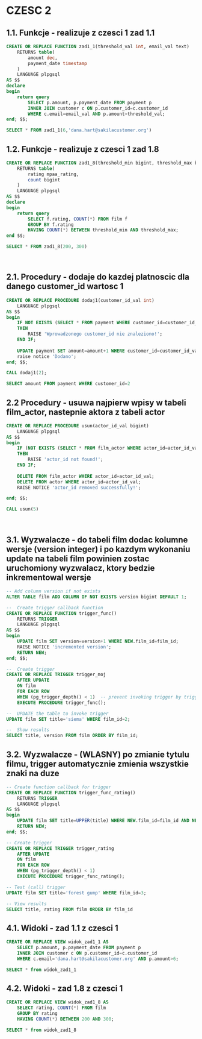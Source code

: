 # CZESC 2
## 1.1. Funkcje - realizuje z czesci 1 zad 1.1
```sql
CREATE OR REPLACE FUNCTION zad1_1(threshold_val int, email_val text)
    RETURNS table(
        amount dec,
        payment_date timestamp
    )
    LANGUAGE plpgsql
AS $$
declare
begin
    return query
        SELECT p.amount, p.payment_date FROM payment p
        INNER JOIN customer c ON p.customer_id=c.customer_id
        WHERE c.email=email_val AND p.amount>threshold_val;
end; $$;

SELECT * FROM zad1_1(6,'dana.hart@sakilacustomer.org')
```

## 1.2. Funkcje - realizuje z czesci 1 zad 1.8
```sql
CREATE OR REPLACE FUNCTION zad1_8(threshold_min bigint, threshold_max bigint)
    RETURNS table(
        rating mpaa_rating,
        count bigint
    )
    LANGUAGE plpgsql
AS $$
declare
begin
    return query
        SELECT f.rating, COUNT(*) FROM film f
        GROUP BY f.rating
        HAVING COUNT(*) BETWEEN threshold_min AND threshold_max;
end $$;

SELECT * FROM zad1_8(200, 300)
```
<br/>

## 2.1. Procedury - dodaje do kazdej platnoscic dla danego customer_id wartosc 1
```sql
CREATE OR REPLACE PROCEDURE dodaj1(customer_id_val int)
    LANGUAGE plpgsql
AS $$
begin
    IF NOT EXISTS (SELECT * FROM payment WHERE customer_id=customer_id_val)
    THEN
        RAISE 'Wprowadzonego customer_id nie znaleziono!';
    END IF;
    
    UPDATE payment SET amount=amount+1 WHERE customer_id=customer_id_val;
    raise notice 'Dodano';
end; $$;

CALL dodaj1(2);

SELECT amount FROM payment WHERE customer_id=2
```

## 2.2 Procedury - usuwa najpierw wpisy w tabeli film_actor, nastepnie aktora z tabeli actor
```sql
CREATE OR REPLACE PROCEDURE usun(actor_id_val bigint)
    LANGUAGE plpgsql
AS $$
begin
    IF (NOT EXISTS (SELECT * FROM film_actor WHERE actor_id=actor_id_val)) AND (NOT EXISTS (SELECT * FROM actor WHERE actor_id=actor_id_val))
    THEN
        RAISE 'actor_id not found!';
    END IF;
        
    DELETE FROM film_actor WHERE actor_id=actor_id_val;
    DELETE FROM actor WHERE actor_id=actor_id_val;
    RAISE NOTICE 'actor_id removed successfully!';

end; $$;

CALL usun(5)
```
<br/>

## 3.1. Wyzwalacze - do tabeli film dodac kolumne wersje (version integer) i po kazdym wykonaniu update na tabeli film powinien zostac uruchomiony wyzwalacz, ktory bedzie inkrementowal wersje
```sql
-- Add column version if not exists
ALTER TABLE film ADD COLUMN IF NOT EXISTS version bigint DEFAULT 1;

--  Create trigger callback function
CREATE OR REPLACE FUNCTION trigger_func()
    RETURNS TRIGGER
    LANGUAGE plpgsql
AS $$
begin
    UPDATE film SET version=version+1 WHERE NEW.film_id=film_id;
    RAISE NOTICE 'incremented version';
    RETURN NEW;
end; $$;

--  Create trigger
CREATE OR REPLACE TRIGGER trigger_moj
    AFTER UPDATE
    ON film
    FOR EACH ROW
    WHEN (pg_trigger_depth() < 1)  -- prevent invoking trigger by trigger
    EXECUTE PROCEDURE trigger_func();

--  UPDATE the table to invoke trigger
UPDATE film SET title='siema' WHERE film_id=2;

--  Show results
SELECT title, version FROM film ORDER BY film_id;
```

## 3.2. Wyzwalacze - (WLASNY) po zmianie tytulu filmu, trigger automatycznie zmienia wszystkie znaki na duze
```sql
-- Create function callback for trigger
CREATE OR REPLACE FUNCTION trigger_func_rating()
    RETURNS TRIGGER
    LANGUAGE plpgsql
AS $$
begin
    UPDATE film SET title=UPPER(title) WHERE NEW.film_id=film_id AND NEW.title!=OLD.title;
    RETURN NEW;
end; $$;

-- Create trigger
CREATE OR REPLACE TRIGGER trigger_rating
    AFTER UPDATE
    ON film
    FOR EACH ROW
    WHEN (pg_trigger_depth() < 1)
    EXECUTE PROCEDURE trigger_func_rating();

-- Test (call) trigger
UPDATE film SET title='forest gump' WHERE film_id=3;

-- View results
SELECT title, rating FROM film ORDER BY film_id
```

## 4.1. Widoki - zad 1.1 z czesci 1
```sql
CREATE OR REPLACE VIEW widok_zad1_1 AS
    SELECT p.amount, p.payment_date FROM payment p
    INNER JOIN customer c ON p.customer_id=c.customer_id
    WHERE c.email='dana.hart@sakilacustomer.org' AND p.amount>6;

SELECT * from widok_zad1_1
```


## 4.2. Widoki - zad 1.8 z czesci 1
```sql
CREATE OR REPLACE VIEW widok_zad1_8 AS
    SELECT rating, COUNT(*) FROM film
    GROUP BY rating
    HAVING COUNT(*) BETWEEN 200 AND 300;

SELECT * from widok_zad1_8
```